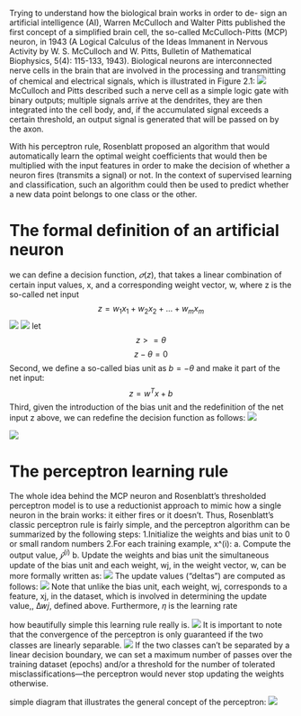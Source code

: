 Trying to understand how the biological brain works in order to de-
sign an artificial intelligence (AI), Warren McCulloch and Walter Pitts published the first concept of a simplified brain cell, the so-called McCulloch-Pitts (MCP) neuron, in 1943 (A Logical Calculus of the Ideas Immanent in Nervous Activity by W. S. McCulloch and W. Pitts, Bulletin of Mathematical Biophysics, 5(4): 115-133, 1943).
Biological neurons are interconnected nerve cells in the brain that are involved in the processing and transmitting of chemical and electrical signals, which is illustrated in Figure 2.1:
![](https://i.imgur.com/dhrmGTf.png)
McCulloch and Pitts described such a nerve cell as a simple logic gate with binary outputs; multiple signals arrive at the dendrites, they are then integrated into the cell body, and, if the accumulated signal exceeds a certain threshold, an output signal is generated that will be passed on by the axon.

With his perceptron rule, Rosenblatt proposed an algorithm that would automatically learn the optimal weight coefficients that would then be multiplied with the input features in order to make the decision of whether a neuron fires (transmits a signal) or not. In the context of supervised learning and classification, such an algorithm could then be used to predict whether a new data point belongs to one class or the other.

# The formal definition of an artificial neuron
we can define a decision function, $𝜎(z)$, that takes a linear combination of certain input values, x, and a corresponding weight vector, w, where z is the so-called
net input $$z = w_1x_1 + w_2x_2 + ... + w_mx_m
$$
![](https://i.imgur.com/ga2syLx.png)
![](https://i.imgur.com/fDtOkMT.png)
let 
$$z>=\theta$$
$$z-\theta=0$$
Second, we define a so-called bias unit as $b=-\theta$ and make it part of the net input:
$$z=w^Tx+b$$
Third, given the introduction of the bias unit and the redefinition of the net input z above, we can redefine the decision function as follows:
![](https://i.imgur.com/goDY2Pu.png)

![](https://i.imgur.com/72kM343.png)

# The perceptron learning rule
The whole idea behind the MCP neuron and Rosenblatt’s thresholded perceptron model is to use a reductionist approach to mimic how a single neuron in the brain works: it either fires or it doesn’t. Thus, Rosenblatt’s classic perceptron rule is fairly simple, and the perceptron algorithm can be summarized by the following steps:
1.Initialize the weights and bias unit to 0 or small random numbers
2.For each training example, x^(i):
	a. Compute the output value, $\hat{𝑦}^{(i)}$ 
	b. Update the weights and bias unit
the simultaneous update of the bias unit and each weight, wj, in the weight vector, w, can be more formally written as:
![](https://i.imgur.com/Seadnxf.png)
The update values (“deltas”) are computed as follows:
![](https://i.imgur.com/HjHhnTs.png)
Note that unlike the bias unit, each weight, wj, corresponds to a feature, xj, in the dataset, which is involved in determining the update value,, Δ𝑤𝑗, defined above. Furthermore, 𝜂 is the learning rate


how beautifully simple this learning rule really is.
![](https://i.imgur.com/BlN4lgm.png)
It is important to note that the convergence of the perceptron is only guaranteed if the two classes are linearly separable.
![](https://i.imgur.com/cjcCSTn.png)
If the two classes can’t be separated by a linear decision boundary, we can set a maximum number of passes over the training dataset (epochs) and/or a threshold for the number of tolerated misclassifications—the perceptron would never stop updating the weights otherwise.


simple diagram that illustrates the general concept of the perceptron:
![](https://i.imgur.com/P3ww0NC.png)

